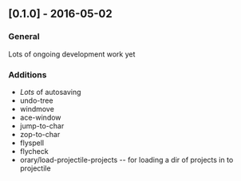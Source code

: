 ## [0.1.0] - 2016-05-02
### General
Lots of ongoing development work yet

### Additions
- *Lots* of autosaving
- undo-tree
- windmove
- ace-window
- jump-to-char
- zop-to-char
- flyspell
- flycheck
- orary/load-projectile-projects -- for loading a dir of projects in to projectile

